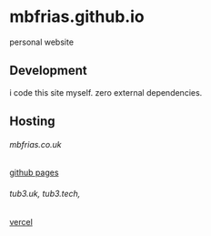 # mbfrias.github.io

personal website

## Development

i code this site myself. zero external dependencies.

## Hosting

###### mbfrias.co.uk
[github pages](https://pages.github.com/)

###### tub3.uk, tub3.tech,
[vercel](https://vercel.com/)
